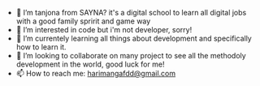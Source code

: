 - 🔭 I’m tanjona from SAYNA? it's a digital school to learn all digital jobs with a good family spririt and game way
- 🌱 I’m interested in code but i'm not developer, sorry!
- 👯 I’m currentely learning all things about development and specifically how to learn it.
- 🤔 I’m looking to collaborate on many project to see all the methodoly development in the world, good luck for me!
- 📫 How to reach me: harimangafdd@gmail.com
